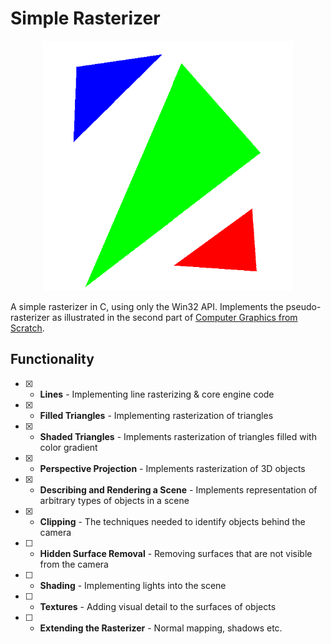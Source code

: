 # Simple Rasterizer
<p align="center"><img src="demo_rasterizer.png" width="400" height="400"></p>

A simple rasterizer in C, using only the Win32 API. Implements the pseudo-rasterizer as illustrated in the second part of [Computer Graphics from Scratch](https://www.gabrielgambetta.com/computer-graphics-from-scratch/).

## Functionality
- [X] - **Lines** - Implementing line rasterizing & core engine code
- [X] - **Filled Triangles** - Implementing rasterization of triangles
- [X] - **Shaded Triangles** - Implements rasterization of triangles filled with color gradient
- [X] - **Perspective Projection** - Implements rasterization of 3D objects
- [X] - **Describing and Rendering a Scene** - Implements representation of arbitrary types of objects in a scene
- [X] - **Clipping** - The techniques needed to identify objects behind the camera
- [ ] - **Hidden Surface Removal** - Removing surfaces that are not visible from the camera
- [ ] - **Shading** - Implementing lights into the scene
- [ ] - **Textures** - Adding visual detail to the surfaces of objects
- [ ] - **Extending the Rasterizer** - Normal mapping, shadows etc.



